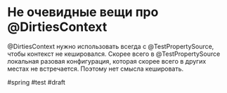 # Не очевидные вещи про @DirtiesContext

@DirtiesContext нужно использовать всегда с @TestPropertySource, чтобы контекст не кешировался. Скорее всего в @TestPropertySource локальная разовая конфигурация, которая скорее всего в других местах не встречается. Поэтому нет смысла кешировать.

#spring #test
#draft